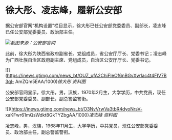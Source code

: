 # 徐大彤、凌志峰，履新公安部

据公安部官网“机构设置”栏目显示，徐大彤已任公安部党委委员、副部长，凌志峰已任公安部党委委员、政治部主任。

![](https://inews.gtimg.com/news_bt/Ov_2gnti06UOz6cIgWlUbOtjSZrIuEXw8utoIGomxFyVQAA/1000)_截图来源：公安部官网_

此前，徐大彤为陕西省政府副省长、党组成员，省公安厅厅长、党委书记；凌志峰为广西壮族自治区政府副主席、党组成员，自治区公安厅厅长、党委书记。

![](https://inews.gtimg.com/news_bt/OUZ_ufA2ChiFIeOf6nBGvXw1ac4t4FIV7B3ql-
AmZQm5EAA/1000)_徐大彤 资料图_

公安部官网显示，徐大彤，男，汉族，1970年2月生，大学学历，中共党员，现任公安部党委委员、副部长，副总警监警衔。

![](https://inews.gtimg.com/news_bt/O3NvVrwVa3tbR4dyoNrsV-
xaKFwr61mQsWdkt8GkTYZbgAA/1000)_凌志峰 资料图_

凌志峰，男，汉族，1968年11月生，大学学历，中共党员，现任公安部党委委员、政治部主任，副总警监警衔。

